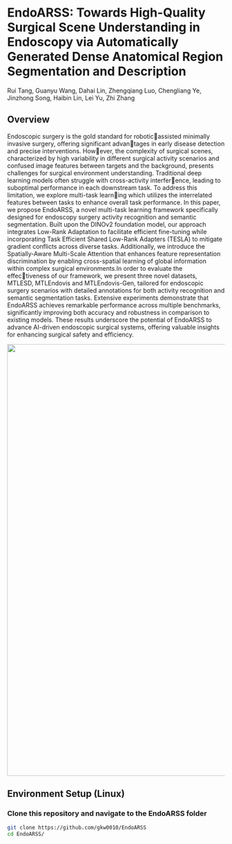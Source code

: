 # EndoARSS: Towards High-Quality Surgical Scene Understanding in Endoscopy via Automatically Generated Dense Anatomical Region Segmentation and Description
Rui Tang, Guanyu Wang, Dahai Lin, Zhengqiang Luo, Chengliang Ye, Jinzhong Song, Haibin Lin, Lei Yu, Zhi Zhang <br/>

## Overview
Endoscopic surgery is the gold standard for roboticassisted minimally invasive surgery, offering significant advantages in early disease detection and precise interventions. However, the complexity of surgical scenes, characterized by high variability in different surgical activity scenarios and confused image features between targets and the background, presents challenges for surgical environment understanding. Traditional deep learning models often struggle with cross-activity interference, leading to suboptimal performance in each downstream task. To address this limitation, we explore multi-task learning which utilizes the interrelated features between tasks to enhance overall task performance. In this paper, we propose EndoARSS, a novel multi-task learning framework specifically
designed for endoscopy surgery activity recognition and semantic segmentation. Built upon the DINOv2 foundation model, our approach integrates Low-Rank Adaptation to facilitate efficient fine-tuning while incorporating Task Efficient Shared Low-Rank Adapters (TESLA) to mitigate gradient conflicts across diverse tasks. Additionally, we introduce the Spatially-Aware Multi-Scale Attention that enhances feature representation discrimination by enabling cross-spatial learning of global information within complex surgical environments.In order to evaluate the effectiveness of our framework, we present three novel datasets, MTLESD, MTLEndovis and MTLEndovis-Gen, tailored for endoscopic surgery scenarios with detailed annotations for both activity recognition and semantic segmentation tasks. Extensive experiments demonstrate that EndoARSS achieves remarkable performance across multiple benchmarks, significantly improving both accuracy and robustness in comparison to existing models. These results underscore the potential of EndoARSS to advance AI-driven endoscopic surgical systems, offering valuable insights
for enhancing surgical safety and efficiency.

<p align="center">
  <img
    width="1000"
    src="./assets/overview.png"
  >
</p>

## Environment Setup (Linux)
### Clone this repository and navigate to the EndoARSS folder
```bash
git clone https://github.com/gkw0010/EndoARSS
cd EndoARSS/


